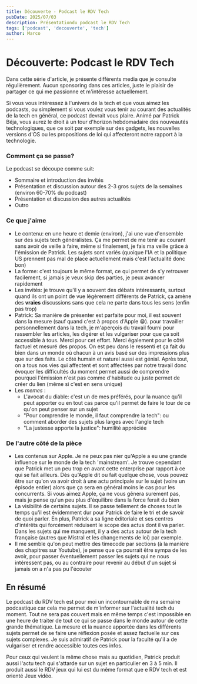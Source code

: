 ```yaml
---
title: Découverte - Podcast le RDV Tech
pubDate: 2025/07/03
description: Présentationdu podcast le RDV Tech
tags: ['podcast', 'decouverte', 'tech']
author: Marco
---
```


# Découverte: Podcast le RDV Tech

Dans cette série d'article, je présente différents media que je consulte régulièrement. Aucun sponsoring dans ces articles, juste le plaisir de partager ce qui me passionne et m'intéresse actuellement.

Si vous vous intéressez à l'univers de la tech et que vous aimez les podcasts, ou simplement si vous voulez vous tenir au courant des actualités de la tech en général, ce podcast devrait vous plaire. Animé par Patrick Béja, vous aurez le droit à un tour d'horizon hebdomadaire des nouveautés technologiques, que ce soit par exemple sur des gadgets, les nouvelles versions d'OS ou les propositions de loi qui affecteront notre rapport à la technologie.

### Comment ça se passe?

Le podcast se découpe comme suit:
- Sommaire et introduction des invités
- Présentation et discussion autour des 2-3 gros sujets de la semaines (environ 60-70% du podcast)
- Présentation et discussion des autres actualités
- Outro

### Ce que j'aime

- Le contenu: en une heure et demie (environ), j'ai une vue d'ensemble sur des sujets tech généralistes. Ça me permet de me tenir au courant sans avoir de veille à faire, même si finalement, je fais ma veille grâce à l'émission de Patrick. Les sujets sont variés (quoique l'IA et la politique US prennent pas mal de place actuellement mais c'est l'actualité donc bon)
- La forme: c'est toujours le même format, ce qui permet de s'y retrouver facilement, si jamais je veux skip des parties, je peux avancer rapidement
- Les invités: je trouve qu'il y a souvent des débats intéressants, surtout quand ils ont un point de vue légèrement différents de Patrick, ça amène des **vraies** discussions sans que cela ne parte dans tous les sens (enfin pas trop)
- Patrick: Sa manière de présenter est parfaite pour moi, il est souvent dans la mesure (sauf quand c'est à propos d'Apple 😁). pour travailler personnellement dans la tech, je m'aperçois du travail fourni pour rassembler les articles, les digérer et les vulgariser pour que ça soit accessible à tous. Merci pour cet effort. Merci également pour le côté factuel et mesuré des propos. On est peu dans le ressenti et ça fait du bien dans un monde où chacun à un avis basé sur des impressions plus que sur des faits. Le côté humain et naturel aussi est génial. Après tout, on a tous nos vies qui affectent et sont affectées par notre travail donc évoquer les difficultés du moment permet aussi de comprendre pourquoi l'émission n'est pas comme d'habitude ou juste permet de créer du lien (même si c'est en sens unique)
- Les *memes* :
    - L'avocat du diable: c'est un de mes préférés, pour la nuance qu'il peut apporter ou en tout cas parce qu'il permet de faire le tour de ce qu'on peut penser sur un sujet
    - "Pour comprendre le monde, il faut comprendre la tech": ou comment aborder des sujets plus larges avec l'angle tech
    - "La justesse apporte la justice": humilité appréciée
### De l'autre côté de la pièce

- Les contenus sur Apple. Je ne peux pas nier qu'Apple a eu une grande influence sur le monde de la tech 'mainstream'. Je trouve cependant que Patrick met un peu trop en avant cette enterprise par rapport à ce qui se fait ailleurs. Dès qu'Apple dit ou fait quelque chose, vous pouvez être sur qu'on va avoir droit à une actu principale sur le sujet (voire un épisode entier) alors que ça sera en général moins le cas pour les concurrents. Si vous aimez Apple, ça ne vous gênera surement pas, mais je pense qu'un peu plus d'équilibre dans la force ferait du bien
- La visibilité de certains sujets. Il se passe tellement de choses tout le temps qu'il est évidemment dur pour Patrick de faire le tri et de savoir de quoi parler. En plus, Patrick a sa ligne éditoriale et ses centres d'intérêts qui forcément réduisent le scope des actus dont il va parler. Dans les sujets qui me manquent, il y a des actus autour de la tech française (autres que Mistral et les changements de loi) par exemple.
- Il me semble qu'on peut mettre des timecode par sections (à la manière des chapitres sur Youtube), je pense que ça pourrait être sympa de les avoir, pour passer éventuellement passer les sujets qui ne nous intéressent pas, ou au contraire pour revenir au début d'un sujet si jamais on a n'a pas pu l'écouter

## En résumé

Le podcast du RDV tech est pour moi un incontournable de ma semaine podcastique car cela me permet de m'informer sur l'actualité tech du moment. Tout ne sera pas couvert mais en même temps c'est impossible en une heure de traiter de tout ce qui se passe dans le monde autour de cette grande thématique. La mesure et la nuance apportée dans les différents sujets permet de se faire une réflexion posée et assez factuelle sur ces sujets complexes. Je suis admiratif de Patrick pour la faculté qu'il a de vulgariser et rendre accessible toutes ces infos.

Pour ceux qui veulent la même chose mais au quotidien, Patrick produit aussi l'actu tech qui s'attarde sur un sujet en particulier en 3 à 5 min. Il produit aussi le RDV jeux qui lui est du même format que e RDV tech et est orienté Jeux vidéo.
